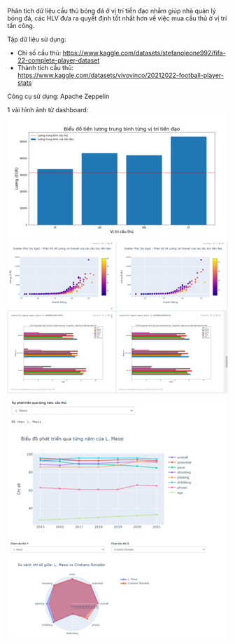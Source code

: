 Phân tích dữ liệu cầu thủ bóng đá ở vị trí tiền đạo nhằm giúp nhà quản lý bóng đá, các HLV đưa ra quyết định tốt nhất hơn về việc mua cầu thủ ở vị trí tấn công.

Tập dữ liệu sử dụng:
- Chỉ số cầu thủ: https://www.kaggle.com/datasets/stefanoleone992/fifa-22-complete-player-dataset
- Thành tích cầu thủ: https://www.kaggle.com/datasets/vivovinco/20212022-football-player-stats

Công cụ sử dụng: Apache Zeppelin

1 vài hình ảnh từ dashboard:
![ảnh 1](./images/1.png)
![ảnh 2](./images/2.png)
![ảnh 3](./images/3.png)
![ảnh 4](./images/4.png)
![ảnh 5](./images/5.png)